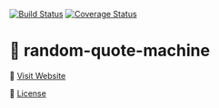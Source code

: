 [![Build Status](https://travis-ci.com/turkaytunc/random-quote-machine.svg?branch=main)](https://travis-ci.com/turkaytunc/random-quote-machine)
[![Coverage Status](https://coveralls.io/repos/github/turkaytunc/random-quote-machine/badge.svg?branch=main)](https://coveralls.io/github/turkaytunc/random-quote-machine?branch=main)

# :tada: random-quote-machine

:rocket: [Visit Website](https://turkaytunc.github.io/random-quote-machine)

:page_facing_up: [License](https://github.com/turkaytunc/random-quote-machine/blob/main/LICENSE)
